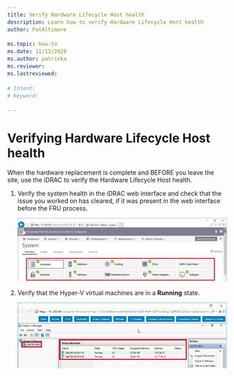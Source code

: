 ```yaml
---
title: Verify Hardware Lifecycle Host health
description: Learn how to verify Hardware Lifecycle Host health
author: PatAltimore

ms.topic: how-to
ms.date: 11/13/2020
ms.author: patricka
ms.reviewer: 
ms.lastreviewed: 

# Intent: 
# Keyword: 

---
```


# Verifying Hardware Lifecycle Host health



When the hardware replacement is complete and BEFORE you leave the
site, use the iDRAC to verify the Hardware Lifecycle Host health.


1.  Verify the system health in the iDRAC web interface and check that
the issue you worked on has cleared, if it was present in the web
interface before the FRU process.

    ![Screenshot that shows the 'System' page with the 'Overview' actions highlighted.](media/image-5.png)
    
2.  Verify that the Hyper-V virtual
    machines are in a **Running** state.

    ![Screenshot that shows the 'Hyper-V Manager' page with the 'Virtual Machines' section highlighted.](media/image-55.png) 

